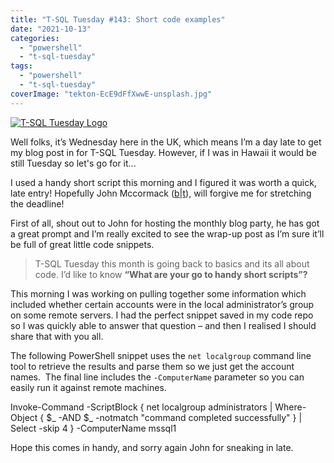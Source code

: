 ```yaml
---
title: "T-SQL Tuesday #143: Short code examples"
date: "2021-10-13"
categories:
  - "powershell"
  - "t-sql-tuesday"
tags:
  - "powershell"
  - "t-sql-tuesday"
coverImage: "tekton-EcE9dFfXwwE-unsplash.jpg"
---
```


[![T-SQL Tuesday Logo](tsqltues.png)](https://johnmccormack.it/2021/10/t-sql-tuesday-143-short-code-examples/)

Well folks, it’s Wednesday here in the UK, which means I’m a day late to get my blog post in for T-SQL Tuesday. However, if I was in Hawaii it would be still Tuesday so let's go for it...

I used a handy short script this morning and I figured it was worth a quick, late entry! Hopefully John Mccormack ([b](https://johnmccormack.it/)|[t](https://twitter.com/actualjohn)), will forgive me for stretching the deadline!

First of all, shout out to John for hosting the monthly blog party, he has got a great prompt and I’m really excited to see the wrap-up post as I’m sure it’ll be full of great little code snippets.

> T-SQL Tuesday this month is going back to basics and its all about code. I’d like to know **“What are your go to handy short scripts”?**

This morning I was working on pulling together some information which included whether certain accounts were in the local administrator’s group on some remote servers. I had the perfect snippet saved in my code repo so I was quickly able to answer that question – and then I realised I should share that with you all.

The following PowerShell snippet uses the `net localgroup` command line tool to retrieve the results and parse them so we just get the account names.  The final line includes the `-ComputerName` parameter so you can easily run it against remote machines.

Invoke-Command -ScriptBlock { net localgroup administrators |
    Where-Object { $\_ -AND $\_ -notmatch "command completed successfully" } |
    Select -skip 4
} -ComputerName mssql1

Hope this comes in handy, and sorry again John for sneaking in late.
